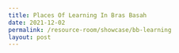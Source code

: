 ```yaml
---
title: Places Of Learning In Bras Basah
date: 2021-12-02
permalink: /resource-room/showcase/bb-learning
layout: post
---
```


